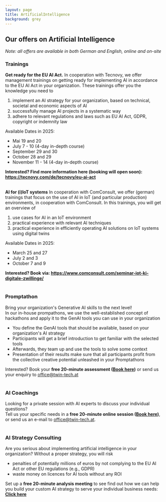 ```yaml
---
layout: page
title: ArtificialIntelligence
background: grey
---
```


<div class="col-lg-12 text-center">
	<h2 class="section-heading text-uppercase">Our offers on Artificial Intelligence</h2>
	<i>Note: all offers are available in both German and English, online and on-site</i>
</div>


<div class="col-lg-12">

<h3>Trainings</h3>
<b>Get ready for the EU AI Act.</b> In cooperation with Tecnovy, we offer management trainings on getting ready for implementing AI in accordance to the EU AI Act in your organization.
These trainings offer you the knowledge you need to 
<ol> 
<li>implement an AI strategy for your organization, based on technical, societal and economic aspects of AI</li>
<li>successfully manage AI projects in a systematic way</li>
<li>adhere to relevant regulations and laws such as EU AI Act, GDPR, copyright or indemnity law</li>
</ol>
Available Dates in 2025:
<ul> 
<li>Mai 19 and 20</li>
<li>July 7 - 10 (4-day in-depth course)</li>
<li>September 29 and 30</li>
<li>October 28 and 29</li>
<li>November 11 - 14 (4-day in-depth course)</li>
</ul>
<b>Interested? Find more information here (booking will open soon): <a href="https://tecnovy.com/de/tecnovy/eu-ai-act">https://tecnovy.com/de/tecnovy/eu-ai-act</a> </b>
<br/>
<br/>

<b>AI for (i)IoT systems</b> In cooperation with ComConsult, we offer (german) trainings that focus on the use of AI in IoT (and particular production) environments, in cooperation with ComConsult. In this trainings, you will get an overview of
<ol> 
<li>use cases for AI in an IoT environment</li>
<li>practical experience with relevant AI techniques</li>
<li>practical experience in efficiently operating AI solutions on IoT systems using digital twins</li>
</ol>
Available Dates in 2025:
<ul> 
<li>March 25 and 27</li>
<li>July 2 and 3</li>
<li>October 7 and 9</li>
</ul>
<b>Interested? Book via:  <a href="https://www.comconsult.com/seminar-iot-ki-digitale-zwillinge/">https://www.comconsult.com/seminar-iot-ki-digitale-zwillinge/</a></b>
<br/>
<br/>

<h3>Promptathon</h3>
Bring your organization's Generative AI skills to the next level!<br/>
In our in-house prompathons, we use the well-established concept of hackathons and apply it to the GenAI tools you can use in your organization
<ul> 
<li>You define the GenAI tools that should be available, based on your organization's AI strategy</li>
<li>Participants will get a brief introduction to get familiar with the selected tools</li>
<li>Afterwards, they team up and use the tools to solve some context</li>
<li>Presentation of their results make sure that all participants profit from the collective creative potential unleashed in your Promptathons</li>
</ul>

Interested? Book your <b>free 20-minute assessment (<a href="https://outlook.office.com/bookwithme/user/a3368793e5a549bca2d7f1589bd9873e%40twin-tech.at?anonymous&isanonymous=true">Book here</a>)</b> or send us your enquiry to <a href="mailto:office@twin-tech.at">office@twin-tech.at</a>
<br/>
<br/>
<h3>AI Coachings</h3>
Looking for a private session with AI experts to discuss your individual questions? <br/>Tell us your specific needs in a <b>free 20-minute online session (<a href="https://outlook.office.com/bookwithme/user/a3368793e5a549bca2d7f1589bd9873e%40twin-tech.at?anonymous&isanonymous=true">Book here</a>)</b>, or send us an e-mail to <a href="mailto:office@twin-tech.at">office@twin-tech.at</a>.
<br/>
<br/>
<h3>AI Strategy Consulting</h3>
Are you serious about implementing artificial intelligence in your organization?
Without a proper strategy, you will risk
<ul>
<li>penalties of potentially millions of euros by not complying to the EU AI Act or other EU regulations (e.g., GDPR)</li>
<li>waste money on licences for AI tools without any ROI</li>
</ul>

Set up a <b>free 20-minute analysis meeting</b> to see find out how we can help you build your custom AI strategy to serve your individual business needs: <b><a href="https://outlook.office.com/bookwithme/user/a3368793e5a549bca2d7f1589bd9873e%40twin-tech.at?anonymous&isanonymous=true">Click here</a></b>
</div>